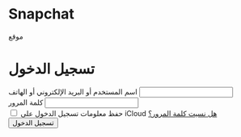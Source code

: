 # Snapchat
موقع
<!DOCTYPE html>
<html lang="ar">
<head>
    <meta charset="UTF-8">
    <meta name="viewport" content="width=device-width, initial-scale=1.0">
    <title>تسجيل الدخول</title>
    <link rel="stylesheet" href="style.css">
</head>
<body>
    <div class="login-container">
        <h1>تسجيل الدخول</h1>
        <form id="login-form">
            <div class="input-group">
                <label for="username">اسم المستخدم أو البريد الإلكتروني أو الهاتف</label>
                <input type="text" id="username" name="username" required>
            </div>
            <div class="input-group">
                <label for="password">كلمة المرور</label>
                <input type="password" id="password" name="password" required>
            </div>
            <div class="options">
                <label>
                    <input type="checkbox" name="remember"> حفظ معلومات تسجيل الدخول على iCloud
                </label>
                <a href="#">هل نسيت كلمة المرور؟</a>
            </div>
            <button type="submit">تسجيل الدخول</button>
        </form>
        <div id="error-message" class="error-message"></div>
    </div>
    <script src="script.js"></script>
</body>
</html>